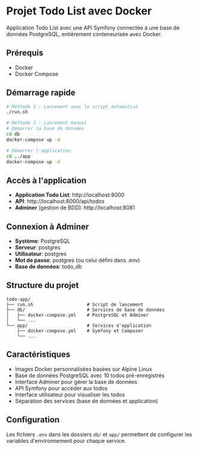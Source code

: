 # Projet Todo List avec Docker

Application Todo List avec une API Symfony connectée à une base de données PostgreSQL, entièrement conteneurisée avec Docker.

## Prérequis

- Docker
- Docker Compose

## Démarrage rapide

```bash
# Méthode 1 : Lancement avec le script automatisé
./run.sh

# Méthode 2 : Lancement manuel
# Démarrer la base de données
cd db
docker-compose up -d

# Démarrer l'application
cd ../app
docker-compose up -d
```

## Accès à l'application

- **Application Todo List**: http://localhost:8000
- **API**: http://localhost:8000/api/todos
- **Adminer** (gestion de BDD): http://localhost:8081

## Connexion à Adminer

- **Système**: PostgreSQL
- **Serveur**: postgres
- **Utilisateur**: postgres
- **Mot de passe**: postgres (ou celui défini dans .env)
- **Base de données**: todo_db

## Structure du projet

```
todo-app/
├── run.sh                    # Script de lancement
├── db/                       # Services de base de données
│   ├── docker-compose.yml    # PostgreSQL et Adminer
│   └── ...
└── app/                      # Services d'application
    ├── docker-compose.yml    # Symfony et Composer
    └── ...
```

## Caractéristiques

- Images Docker personnalisées basées sur Alpine Linux
- Base de données PostgreSQL avec 10 todos pré-enregistrés
- Interface Adminer pour gérer la base de données
- API Symfony pour accéder aux todos
- Interface utilisateur pour visualiser les todos
- Séparation des services (base de données et application)

## Configuration

Les fichiers `.env` dans les dossiers `db/` et `app/` permettent de configurer les variables d'environnement pour chaque service.
